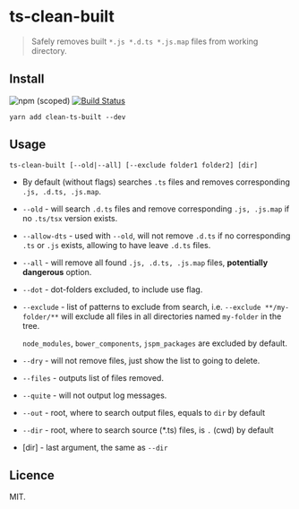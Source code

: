 # ts-clean-built

> Safely removes built `*.js *.d.ts *.js.map` files from working directory.

## Install

![npm (scoped)](https://img.shields.io/npm/v/ts-clean-built.svg?maxAge=86400) [![Build Status](https://travis-ci.com/whitecolor/ts-clean-built.svg?branch=master)](https://travis-ci.org/whitecolor/ts-clean-built)

```
yarn add clean-ts-built --dev
```

## Usage

```
ts-clean-built [--old|--all] [--exclude folder1 folder2] [dir]
```

- By default (without flags) searches `.ts` files and removes corresponding `.js, .d.ts, .js.map`.

- `--old` - will search `.d.ts` files and remove corresponding `.js, .js.map` if no `.ts/tsx` version exists.

- `--allow-dts` - used with `--old`, will not remove `.d.ts` if no corresponding `.ts` or `.js` exists, allowing to have leave `.d.ts` files.

- `--all` - will remove all found `.js, .d.ts, .js.map` files, **potentially dangerous** option.

- `--dot` - dot-folders excluded, to include use flag.

- `--exclude` - list of patterns to exclude from search, i.e. `--exclude **/my-folder/**` will exclude all files in all directories named `my-folder` in the tree.

  `node_modules`, `bower_components`, `jspm_packages` are excluded by default.

- `--dry` - will not remove files, just show the list to going to delete.

- `--files` - outputs list of files removed.

- `--quite` - will not output log messages.

- `--out` - root, where to search output files, equals to `dir` by default

- `--dir` - root, where to search source (\*.ts) files, is `.` (cwd) by default

- [dir] - last argument, the same as `--dir`

## Licence

MIT.
